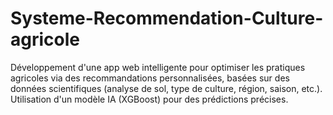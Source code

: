 # Systeme-Recommendation-Culture-agricole
Développement d'une app web intelligente pour optimiser les pratiques agricoles via des recommandations personnalisées, basées sur des données scientifiques (analyse de sol, type de culture, région, saison, etc.). Utilisation d'un modèle IA (XGBoost) pour des prédictions précises.
